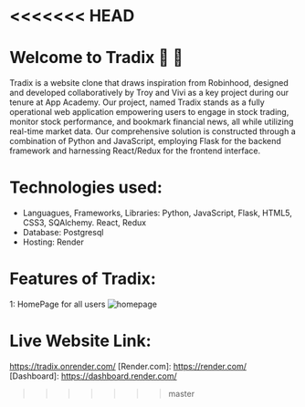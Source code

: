 <<<<<<< HEAD
=======
# Welcome to Tradix 🚀 🌚

Tradix is a website clone that draws inspiration from Robinhood, designed and developed collaboratively by Troy and Vivi as a key project during our tenure at App Academy. Our project, named Tradix stands as a fully operational web application empowering users to engage in stock trading, monitor stock performance, and bookmark financial news, all while utilizing real-time market data. Our comprehensive solution is constructed through a combination of Python and JavaScript, employing Flask for the backend framework and harnessing React/Redux for the frontend interface.

# Technologies used:
- Languagues, Frameworks, Libraries: Python, JavaScript, Flask, HTML5, CSS3, SQAlchemy. React, Redux
- Database: Postgresql
- Hosting: Render

# Features of Tradix:
1: HomePage for all users
![homepage](assets/tradixfront.PNG)

# Live Website Link:
https://tradix.onrender.com/
[Render.com]: https://render.com/
[Dashboard]: https://dashboard.render.com/
>>>>>>> master
